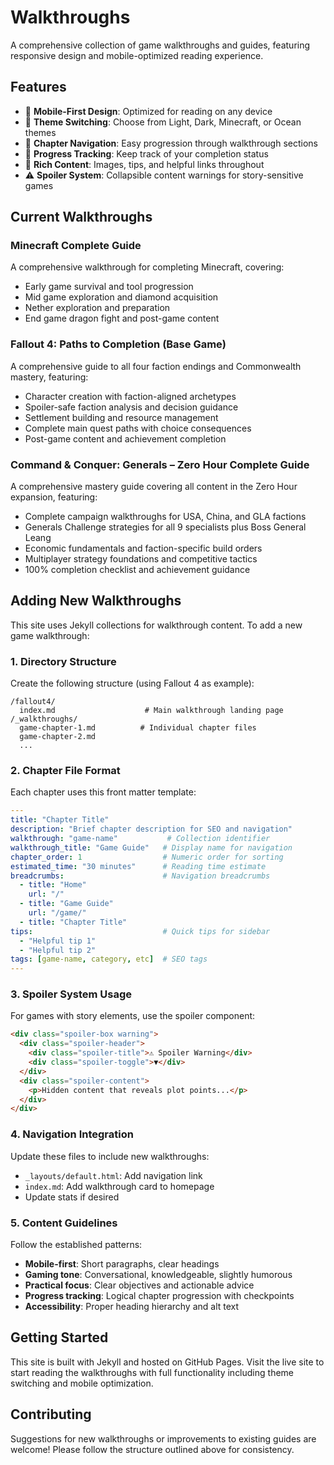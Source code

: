 # Walkthroughs

A comprehensive collection of game walkthroughs and guides, featuring responsive design and mobile-optimized reading experience.

## Features

- 📱 **Mobile-First Design**: Optimized for reading on any device
- 🎨 **Theme Switching**: Choose from Light, Dark, Minecraft, or Ocean themes  
- 📖 **Chapter Navigation**: Easy progression through walkthrough sections
- 🎯 **Progress Tracking**: Keep track of your completion status
- 🔗 **Rich Content**: Images, tips, and helpful links throughout
- ⚠️ **Spoiler System**: Collapsible content warnings for story-sensitive games

## Current Walkthroughs

### Minecraft Complete Guide
A comprehensive walkthrough for completing Minecraft, covering:
- Early game survival and tool progression
- Mid game exploration and diamond acquisition  
- Nether exploration and preparation
- End game dragon fight and post-game content

### Fallout 4: Paths to Completion (Base Game)
A comprehensive guide to all four faction endings and Commonwealth mastery, featuring:
- Character creation with faction-aligned archetypes
- Spoiler-safe faction analysis and decision guidance
- Settlement building and resource management
- Complete main quest paths with choice consequences
- Post-game content and achievement completion

### Command & Conquer: Generals – Zero Hour Complete Guide
A comprehensive mastery guide covering all content in the Zero Hour expansion, featuring:
- Complete campaign walkthroughs for USA, China, and GLA factions
- Generals Challenge strategies for all 9 specialists plus Boss General Leang
- Economic fundamentals and faction-specific build orders
- Multiplayer strategy foundations and competitive tactics
- 100% completion checklist and achievement guidance

## Adding New Walkthroughs

This site uses Jekyll collections for walkthrough content. To add a new game walkthrough:

### 1. Directory Structure
Create the following structure (using Fallout 4 as example):

```
/fallout4/
  index.md                    # Main walkthrough landing page
/_walkthroughs/
  game-chapter-1.md          # Individual chapter files
  game-chapter-2.md
  ...
```

### 2. Chapter File Format
Each chapter uses this front matter template:

```yaml
---
title: "Chapter Title"
description: "Brief chapter description for SEO and navigation"
walkthrough: "game-name"           # Collection identifier
walkthrough_title: "Game Guide"   # Display name for navigation
chapter_order: 1                  # Numeric order for sorting
estimated_time: "30 minutes"      # Reading time estimate
breadcrumbs:                      # Navigation breadcrumbs
  - title: "Home"
    url: "/"
  - title: "Game Guide"
    url: "/game/"
  - title: "Chapter Title"
tips:                             # Quick tips for sidebar
  - "Helpful tip 1"
  - "Helpful tip 2"
tags: [game-name, category, etc]  # SEO tags
---
```

### 3. Spoiler System Usage
For games with story elements, use the spoiler component:

```html
<div class="spoiler-box warning">
  <div class="spoiler-header">
    <div class="spoiler-title">⚠️ Spoiler Warning</div>
    <div class="spoiler-toggle">▼</div>
  </div>
  <div class="spoiler-content">
    <p>Hidden content that reveals plot points...</p>
  </div>
</div>
```

### 4. Navigation Integration
Update these files to include new walkthroughs:

- `_layouts/default.html`: Add navigation link
- `index.md`: Add walkthrough card to homepage
- Update stats if desired

### 5. Content Guidelines
Follow the established patterns:
- **Mobile-first**: Short paragraphs, clear headings
- **Gaming tone**: Conversational, knowledgeable, slightly humorous
- **Practical focus**: Clear objectives and actionable advice
- **Progress tracking**: Logical chapter progression with checkpoints
- **Accessibility**: Proper heading hierarchy and alt text

## Getting Started

This site is built with Jekyll and hosted on GitHub Pages. Visit the live site to start reading the walkthroughs with full functionality including theme switching and mobile optimization.

## Contributing

Suggestions for new walkthroughs or improvements to existing guides are welcome! Please follow the structure outlined above for consistency.
